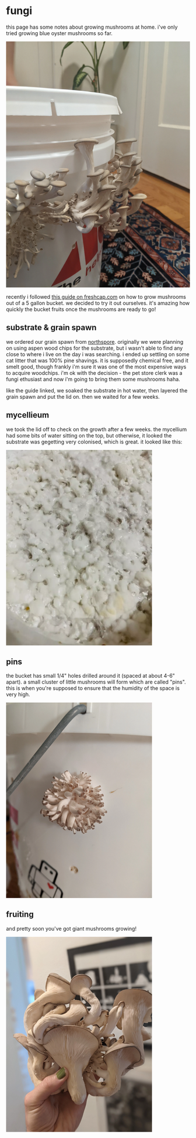 # fungi

this page has some notes about growing mushrooms at home.
i've only tried growing blue oyster mushrooms so far.

<img src="resources/img/mushroom-bucket.webp"/>

recently i followed [this guide on freshcap.com](https://learn.freshcap.com/growing/bucket-grow/)
on how to grow mushrooms out of a 5 gallon bucket. we decided to try it out
ourselves. it's amazing how quickly the bucket fruits once the mushrooms are
ready to go!

## substrate & grain spawn

we ordered our grain spawn from
[northspore](https://northspore.com/collections/grain-spawn). originally we
were planning on using aspen wood chips for the substrate, but i wasn't able to
find any close to where i live on the day i was searching. i ended up settling
on some cat litter that was 100% pine shavings. it is supposedly chemical free,
and it smelt good, though frankly i'm sure it was one of the most expensive
ways to acquire woodchips. i'm ok with the decision - the pet store clerk was a
fungi ethusiast and now i'm going to bring them some mushrooms haha.

like the guide linked, we soaked the substrate in hot water, then layered the
grain spawn and put the lid on. then we waited for a few weeks.

## mycellieum

we took the lid off to check on the growth after a few weeks. the mycellium had
some bits of water sitting on the top, but otherwise, it looked the substrate
was gegetting very colonised, which is great. it looked like this:

<img src="resources/img/mycelium.webp" width=400 />

## pins

the bucket has small 1/4" holes drilled around it (spaced at about 4-6" apart).
a small cluster of little mushrooms will form which are called "pins". this is
when you're supposed to ensure that the humidity of the space is very high.

<img src="resources/img/mushroom-pins.webp" width=400 />

## fruiting

and pretty soon you've got giant mushrooms growing!

<img src="resources/img/mushroom-harvest.webp" width=400 />
